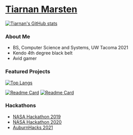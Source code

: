 # [Tiarnan Marsten](https://tkmarsten.github.io/)

[![Tiarnan's GitHub stats](https://github-readme-stats.vercel.app/api?username=tkmarsten&hide=issues&theme=radical)](https://github.com/anuraghazra/github-readme-stats)


### About Me
- BS, Computer Science and Systems, UW Tacoma 2021
- Kendo 4th degree black belt
- Avid gamer


### Featured Projects
[![Top Langs](https://github-readme-stats.vercel.app/api/top-langs/?username=tkmarsten&layout=compact)](https://github.com/anuraghazra/github-readme-stats)

[![Readme Card](https://github-readme-stats.vercel.app/api/pin/?username=tkmarsten&repo=kentkendo)](https://github.com/tkmarsten/kentkendo)
[![Readme Card](https://github-readme-stats.vercel.app/api/pin/?username=tkmarsten&repo=federalwaykendo)](https://github.com/tkmarsten/federalwaykendo)


### Hackathons
- [NASA Hackathon 2019](https://github.com/tkmarsten/nasa-hackathon)
- [NASA Hackathon 2020](https://github.com/amn34/HUSCII-CO2)
- [AuburnHacks 2021](https://github.com/amn34/Auburn-Client)
